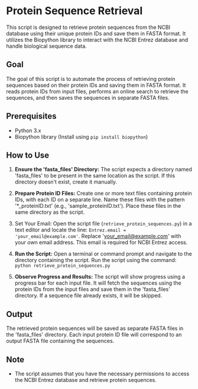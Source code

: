 # Protein Sequence Retrieval
This script is designed to retrieve protein sequences from the NCBI database using their unique protein IDs and save them in FASTA format. It utilizes the Biopython library to interact with the NCBI Entrez database and handle biological sequence data.

## Goal
The goal of this script is to automate the process of retrieving protein sequences based on their protein IDs and saving them in FASTA format. It reads protein IDs from input files, performs an online search to retrieve the sequences, and then saves the sequences in separate FASTA files.

## Prerequisites
- Python 3.x
- Biopython library (Install using `pip install biopython`)

## How to Use
1. **Ensure the 'fasta_files' Directory:**
   The script expects a directory named 'fasta_files' to be present in the same location as the script. If this directory doesn't exist, create it manually.

2. **Prepare Protein ID Files:**
   Create one or more text files containing protein IDs, with each ID on a separate line. Name these files with the pattern '*_proteinID.txt' (e.g., 'sample_proteinID.txt'). Place these files in the same directory as the script.

3. Set Your Email:
   Open the script file (`retrieve_protein_sequences.py`) in a text editor and locate the line: `Entrez.email = 'your_email@example.com'`. Replace 'your_email@example.com' with your own email address. This email is required for NCBI Entrez access.

4. **Run the Script:**
   Open a terminal or command prompt and navigate to the directory containing the script. Run the script using the command: `python retrieve_protein_sequences.py`

5. **Observe Progress and Results:**
   The script will show progress using a progress bar for each input file. It will fetch the sequences using the protein IDs from the input files and save them in the 'fasta_files' directory. If a sequence file already exists, it will be skipped.

## Output
The retrieved protein sequences will be saved as separate FASTA files in the 'fasta_files' directory. Each input protein ID file will correspond to an output FASTA file containing the sequences.

## Note
- The script assumes that you have the necessary permissions to access the NCBI Entrez database and retrieve protein sequences.

